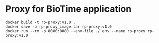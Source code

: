 # Proxy for BioTime application

```
docker build -t rp-proxy:v1.0 .
docker save -o rp-proxy_image.tar rp-proxy:v1.0
docker run --rm -p 8080:8080 --env-file ./.env --name rp-proxy rp-proxy:v1.0
```
